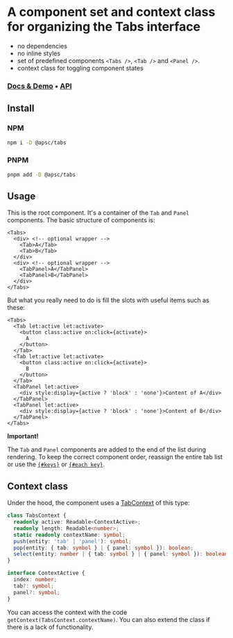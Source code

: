 # A component set and context class for organizing the Tabs interface

- no dependencies
- no inline styles
- set of predefined components `<Tabs />`, `<Tab />` and `<Panel />`.
- context class for toggling component states

### [Docs & Demo](https://andrey-pavlenko.github.io/svelte-components/?c=tabs) &bull; [API](https://github.com/andrey-pavlenko/svelte-components/blob/main/packages/tabs/API.md)

## Install

### NPM

```sh
npm i -D @apsc/tabs
```

### PNPM

```sh
pnpm add -D @apsc/tabs
```

## Usage

This is the root component. It's a container of the `Tab` and `Panel` components. The basic structure of components is:

```tsx
<Tabs>
  <div> <!‐‐ optional wrapper ‐‐>
    <Tab>A</Tab>
    <Tab>B</Tab>
  </div>
  <div> <!‐‐ optional wrapper ‐‐>
    <TabPanel>A</TabPanel>
    <TabPanel>B</TabPanel>
  </div>
</Tabs>
```

But what you really need to do is fill the slots with useful items such as these:

```tsx
<Tabs>
  <Tab let:active let:activate>
    <button class:active on:click={activate}>
      A
    </button>
  </Tab>
  <Tab let:active let:activate>
    <button class:active on:click={activate}>
      B
    </button>
  </Tab>
  <TabPanel let:active>
    <div style:display={active ? 'block' : 'none'}>Content of A</div>
  </TabPanel>
  <TabPanel let:active>
    <div style:display={active ? 'block' : 'none'}>Content of B</div>
  </TabPanel>
</Tabs>
```

**Important!**

The `Tab` and `Panel` components are added to the end of the list during rendering. To keep the correct component order, reassign the entire tab list or use the [`{#keys}`](https://svelte.dev/docs#template-syntax-key) or [`{#each key}`](https://svelte.dev/docs#template-syntax-each).

## Context class

Under the hood, the component uses a [TabContext](https://github.com/andrey-pavlenko/svelte-components/blob/main/packages/tabs/tabs-context.js) of this type:

```ts
class TabsContext {
  readonly active: Readable<ContextActive>;
  readonly length: Readable<number>;
  static readonly contextName: symbol;
  push(entity: 'tab' | 'panel'): symbol;
  pop(entity: { tab: symbol } | { panel: symbol }): boolean;
  select(entity: number | { tab: symbol } | { panel: symbol }): boolean;
}

interface ContextActive {
  index: number;
  tab?: symbol;
  panel?: symbol;
}
```

You can access the context with the code `getContext(TabsContext.contextName)`. You can also extend the class if there is a lack of functionality.
